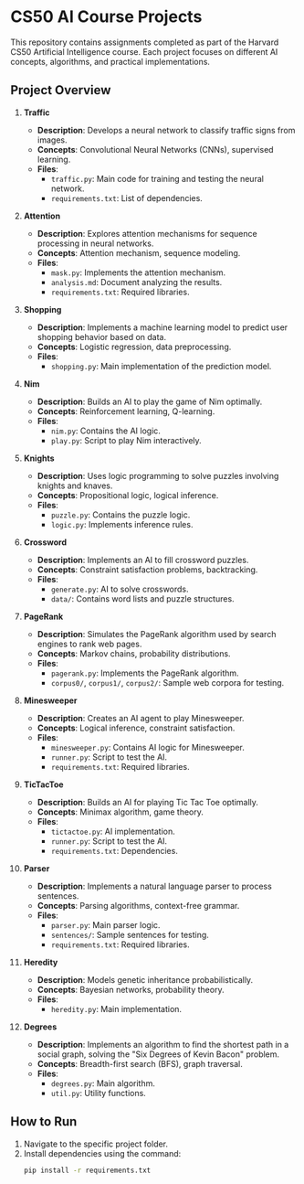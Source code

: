 # CS50 AI Course Projects

This repository contains assignments completed as part of the Harvard CS50 Artificial Intelligence course. Each project focuses on different AI concepts, algorithms, and practical implementations.

## Project Overview

1. **Traffic**
   - **Description**: Develops a neural network to classify traffic signs from images.
   - **Concepts**: Convolutional Neural Networks (CNNs), supervised learning.
   - **Files**: 
     - `traffic.py`: Main code for training and testing the neural network.
     - `requirements.txt`: List of dependencies.

2. **Attention**
   - **Description**: Explores attention mechanisms for sequence processing in neural networks.
   - **Concepts**: Attention mechanism, sequence modeling.
   - **Files**:
     - `mask.py`: Implements the attention mechanism.
     - `analysis.md`: Document analyzing the results.
     - `requirements.txt`: Required libraries.

3. **Shopping**
   - **Description**: Implements a machine learning model to predict user shopping behavior based on data.
   - **Concepts**: Logistic regression, data preprocessing.
   - **Files**:
     - `shopping.py`: Main implementation of the prediction model.

4. **Nim**
   - **Description**: Builds an AI to play the game of Nim optimally.
   - **Concepts**: Reinforcement learning, Q-learning.
   - **Files**:
     - `nim.py`: Contains the AI logic.
     - `play.py`: Script to play Nim interactively.

5. **Knights**
   - **Description**: Uses logic programming to solve puzzles involving knights and knaves.
   - **Concepts**: Propositional logic, logical inference.
   - **Files**:
     - `puzzle.py`: Contains the puzzle logic.
     - `logic.py`: Implements inference rules.

6. **Crossword**
   - **Description**: Implements an AI to fill crossword puzzles.
   - **Concepts**: Constraint satisfaction problems, backtracking.
   - **Files**:
     - `generate.py`: AI to solve crosswords.
     - `data/`: Contains word lists and puzzle structures.

7. **PageRank**
   - **Description**: Simulates the PageRank algorithm used by search engines to rank web pages.
   - **Concepts**: Markov chains, probability distributions.
   - **Files**:
     - `pagerank.py`: Implements the PageRank algorithm.
     - `corpus0/`, `corpus1/`, `corpus2/`: Sample web corpora for testing.

8. **Minesweeper**
   - **Description**: Creates an AI agent to play Minesweeper.
   - **Concepts**: Logical inference, constraint satisfaction.
   - **Files**:
     - `minesweeper.py`: Contains AI logic for Minesweeper.
     - `runner.py`: Script to test the AI.
     - `requirements.txt`: Required libraries.

9. **TicTacToe**
   - **Description**: Builds an AI for playing Tic Tac Toe optimally.
   - **Concepts**: Minimax algorithm, game theory.
   - **Files**:
     - `tictactoe.py`: AI implementation.
     - `runner.py`: Script to test the AI.
     - `requirements.txt`: Dependencies.

10. **Parser**
    - **Description**: Implements a natural language parser to process sentences.
    - **Concepts**: Parsing algorithms, context-free grammar.
    - **Files**:
      - `parser.py`: Main parser logic.
      - `sentences/`: Sample sentences for testing.
      - `requirements.txt`: Required libraries.

11. **Heredity**
    - **Description**: Models genetic inheritance probabilistically.
    - **Concepts**: Bayesian networks, probability theory.
    - **Files**:
      - `heredity.py`: Main implementation.

12. **Degrees**
    - **Description**: Implements an algorithm to find the shortest path in a social graph, solving the "Six Degrees of Kevin Bacon" problem.
    - **Concepts**: Breadth-first search (BFS), graph traversal.
    - **Files**:
      - `degrees.py`: Main algorithm.
      - `util.py`: Utility functions.

## How to Run

1. Navigate to the specific project folder.
2. Install dependencies using the command:
   ```bash
   pip install -r requirements.txt
